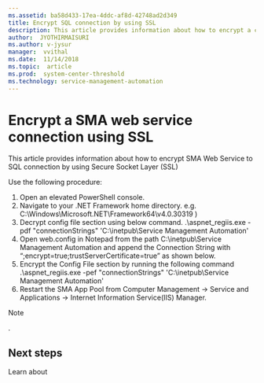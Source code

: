 ```yaml
---
ms.assetid: ba58d433-17ea-4ddc-af8d-42748ad2d349
title: Encrypt SQL connection by using SSL
description: This article provides information about how to encrypt a connection by using SSL.
author:  JYOTHIRMAISURI
ms.author: v-jysur
manager:  vvithal
ms.date:  11/14/2018
ms.topic:  article
ms.prod:  system-center-threshold
ms.technology: service-management-automation
---
```


# Encrypt a SMA web service connection using SSL

This article provides information about how to encrypt SMA Web Service to SQL connection by using Secure Socket Layer (SSL)

Use the following procedure:

1.	Open an elevated PowerShell console.
2.	Navigate to your .NET Framework home directory. e.g. C:\Windows\Microsoft.NET\Framework64\v4.0.30319 )
3.	Decrypt config file section using below command.
.\aspnet_regiis.exe -pdf "connectionStrings" 'C:\inetpub\Service Management Automation'
4.	Open web.config in Notepad from the path C:\inetpub\Service Management Automation and append the Connection String with “;encrypt=true;trustServerCertificate=true” as shown below.
5.	Encrypt the Config File section by running the following command
.\aspnet_regiis.exe -pef "connectionStrings" 'C:\inetpub\Service Management Automation'
6.	Restart the SMA App Pool from Computer Management -> Service and Applications -> Internet Information Service(IIS) Manager.



> [!NOTE]
> .


## Next steps

Learn about  []()  
